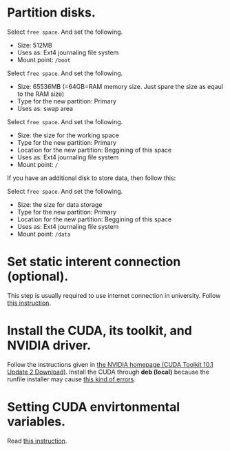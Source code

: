 # Partition disks.

Select `free space`. And set the following.
* Size: 512MB
* Uses as: Ext4 journaling file system
* Mount point: `/boot`

Select `free space`. And set the following.
* Size: 65536MB (=64GB=RAM memory size. Just spare the size as eqaul to the RAM size)
* Type for the new partition: Primary
* Uses as: swap area

Select `free space`. And set the following.
* Size: the size for the working space
* Type for the new partition: Primary
* Location for the new partition: Beggining of this space
* Uses as: Ext4 journaling file system
* Mount point: `/`

If you have an additional disk to store data, then follow this:

Select `free space`. And set the following.
* Size: the size for data storage
* Type for the new partition: Primary
* Location for the new partition: Beggining of this space
* Uses as: Ext4 journaling file system
* Mount point: `/data`

# Set static interent connection (optional).

This step is usually required to use internet connection in university.
Follow [this instruction]().

# Install the CUDA, its toolkit, and NVIDIA driver.

Follow the instructions given in [the NVIDIA homepage (CUDA Toolkit 10.1 Update 2 Download)](https://developer.nvidia.com/cuda-downloads?target_os=Linux&target_arch=x86_64&target_distro=Ubuntu&target_version=1804&target_type=deblocal).
Install the CUDA through **deb (local)** because the runfile installer may cause [this kind of errors](https://devtalk.nvidia.com/default/topic/1052676/runfile-installer-error-for-cuda-10-1-on-ubuntu-18-04/).

# Setting CUDA envirtonmental variables.

Read [this instruction](https://github.com/sungjae-cho/linux/blob/master/set_cuda_env_var.md).
